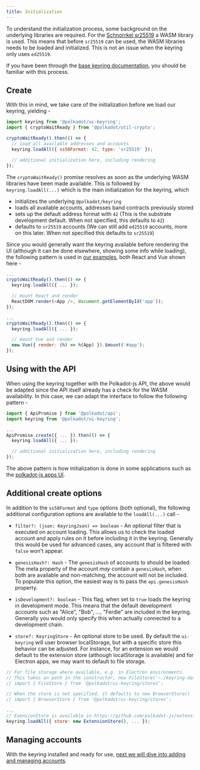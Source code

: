 ```yaml
---
title: Initialization
---
```


To understand the initialization process, some background on the underlying libraries are required. For the [Schnorrkel sr25519](https://github.com/w3f/schnorrkel) a WASM library is used. This means that before `sr25519` can be used, the WASM libraries needs to be loaded and initialized. This is not an issue when the keyring only uses `ed25519`.

If you have been through the [base keyring documentation](../../keyring/start/intro.md), you should be familiar with this process.


## Create

With this in mind, we take care of the initialization before we load our keyring, yielding -

```js
import keyring from '@polkadot/ui-keyring';
import { cryptoWaitReady } from '@polkadot/util-crypto';

cryptoWaitReady().then(() => {
  // load all available addresses and accounts
  keyring.loadAll({ ss58Format: 42, type: 'sr25519' });

  // additional initialization here, including rendering
});
```

The `cryptoWaitReady()` promise resolves as soon as the underlying WASM libraries have been made available. This is followed by `keyring.loadAll(...)` which is the main initialization for the keyring, which

- initializes the underlying `@polkadot/keyring`
- loads all available accounts, addresses band contracts previously stored
- sets up the default address format with `42` (This is the substrate development default. When not specified, this defaults to `42`)
- defaults to `sr25519` accounts (We can still add `ed25519` accounts, more on this later. When not specified this defaults to `sr25519`)

Since you would generally want the keyring available before rendering the UI (although it can be done elsewhere, showing some info while loading), the following pattern is used in [our examples](https://github.com/polkadot-js/ui), both React and Vue shown here -

```js
...
cryptoWaitReady().then(() => {
  keyring.loadAll({ ... });

  // mount React and render
  ReactDOM.render(<App />, document.getElementById('app'));
});
```

```js
...
cryptoWaitReady().then(() => {
  keyring.loadAll({ ... });

  // mount Vue and render
  new Vue({ render: (h) => h(App) }).$mount('#app');
});
```


## Using with the API

When using the keyring together with the Polkadot-js API, the above would be adapted since the API itself already has a check for the WASM availability. In this case, we can adapt the interface to follow the following pattern -

```js
import { ApiPromise } from '@polkadot/api';
import keyring from '@polkadot/ui-keyring';

...
ApiPromise.create({ ... }).then(() => {
  keyring.loadAll({ ... });

  // additional initialization here, including rendering
});
```

The above pattern is how initialization is done in some applications such as the [polkadot-js apps UI](https://polkadot.js.org/apps/).


## Additional create options

In addition to the `ss58Format` and `type` options (both optional), the following additional configuration options are available to the `loadAll(...)` call -

- `filter?: (json: KeyringJson) => boolean` - An optional filter that is executed on account loading. This allows us to check the loaded account and apply rules on it before including it in the keyring. Generally this would be used for advanced cases, any account that is filtered with `false` won't appear.

- `genesisHash?: Hash` - The `genesisHash` of accounts to should be loaded. The meta property of the account _may_ contain a `genesisHash`, when both are available and non-matching, the account will not be included. To populate this option, the easiest way is to pass the `api.genesisHash` property.

- `isDevelopment?: boolean` - This flag, when set to `true` loads the keyring in development mode. This means that the default development accounts such as "Alice", "Bob", ..., "Ferdie" are included in the keyring. Generally you would only specify this when  actually connected to a development chain.

- `store?: KeyringStore` - An optional store to be used. By default the `ui-keyring` will user browser localStorage, but with a specific store this behavior can be adjusted. For instance, for an extension we would default to the extension store (although localStorage is available) and for Electron apps, we may want to default to file storage.

```js
// For file storage where available, e.g. in Electron environments.
// This takes an path in the constructor, new FileStore('~./keyring-data')
// import { FileStore } from '@polkadot/ui-keyring/stores';

// When the store is not specified, it defaults to new BrowserStore()
// import { BrowserStore } from '@polkadot/ui-keyring/stores';

...
// ExensionStore is available in https://github.com/polkadot-js/extension
keyring.loadAll({ store: new ExtensionStore(), ... });
```


## Managing accounts

With the keyring installed and ready for use, [next we will dive into adding and managing accounts](accounts.md).
